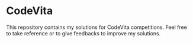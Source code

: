 # CodeVita
This repository contains my solutions for CodeVita competitions. Feel free to take reference or to give feedbacks to improve my solutions.  
